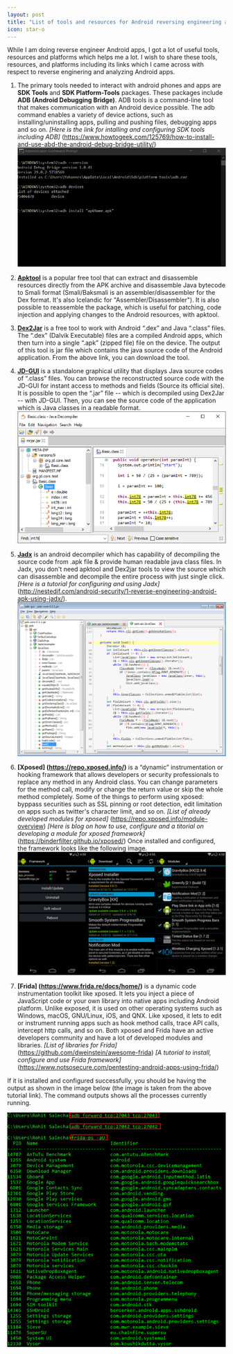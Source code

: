 ```yaml
---
layout: post
title: "List of tools and resources for Android reversing engineering and analysis"
icon: star-o
---
```


While I am doing reverse engineer Android apps, I got a lot of useful tools, resources and platforms which helps me a lot.
I wish to share these tools, resources, and platforms including its links which I came across with respect to reverse enginering and analyzing Android apps.

1. The primary tools needed to interact with android phones and apps are **SDK Tools** and **SDK Platform-Tools** packages. These packages include **ADB (Android Debugging Bridge)**.
ADB tools is a command-line tool that makes communication with an Android device possible. The adb command enables a variety of device actions, such as installing/uninstalling apps, pulling and pushing files, debugging apps and so on.
_[Here is the link for intalling and configuring SDK tools including ADB]_ (https://www.howtogeek.com/125769/how-to-install-and-use-abd-the-android-debug-bridge-utility/)
![Adb command](/img/blog/adb.png)

2. **[Apktool](https://ibotpeaches.github.io/Apktool/)** is a popular free tool that can extract and disassemble resources directly from the APK archive and disassemble Java bytecode to Smali format (Smali/Baksmali is an assembler/disassembler for the Dex format. It's also Icelandic for "Assembler/Disassembler"). 
   It is also possible to reassemble the package, which is useful for patching, code injection and applying changes to the Android resources, with apktool.

3. **[Dex2Jar](https://github.com/pxb1988/dex2jar)** is a free tool to work with Android “.dex” and Java “.class” files. The “.dex” (Dalvik Executable) files are a compiled Android apps, which then turn into a single “.apk” (zipped file) file on the device.
   The output of this tool is jar file which contains the java source code of the Android application. From the above link, you can download the tool.

4. **[JD-GUI](https://java-decompiler.github.io/)** is a standalone graphical utility that displays Java source codes of “.class” files. You can browse the reconstructed source code with the JD-GUI for instant access to methods and fields (Source its official site).
It is possible to open the “.jar” file -- which is decompiled using Dex2Jar -- with JD-GUI. Then, you can see the source code of the application which is Java classes in a readable format.
![JD-GUI](/img/blog/jd-gui.png)

5. **[Jadx]( https://github.com/skylot/jadx/releases)** is an android decompiler which has capability of decompiling the source code from .apk file & provide human readable java class files. 
In Jadx, you don't need apktool and Dex2jar tools to view the source which can disassemble and decompile the entire process with just single click. 
_[Here is a tutorial for configuring and using Jadx]_ (http://nestedif.com/android-security/1-reverse-engineering-android-apk-using-jadx/).
![jadx gui](/img/blog/jadx.png)

6. **[Xposed] (https://repo.xposed.info/)** is a “dynamic” instrumentation or hooking framework that allows developers or security professionals to replace any method in any Android class.
You can change parameters for the method call, modify or change the return value or skip the whole method completely. Some of the things to perform using xposed: byppass securities such as SSL pinning or root detection,
edit limitation on apps such as twitter's character limit, and so on.
_[List of already developed modules for xposed]_ (https://repo.xposed.info/module-overview)
_[Here is blog on how to use, configure and a titorial on developing a module for xposed framework]_ (https://binderfilter.github.io/xposed/)
Once installed and configured, the framework looks like the following image.
![Xposed interface](/img/blog/xposed.png)

7. **[Frida] (https://www.frida.re/docs/home/)** is a dynamic code instrumentation toolkit like xposed. It lets you inject a piece of JavaScript code or your own library into native apps including Android platform. Unlike exposed, it is used on other operating systems such as Windows, macOS, GNU/Linux, iOS, and QNX.
Like xposed, it lets to edit or instrument running apps such as hook method calls, trace API calls, intercept http calls, and so on. 
Both xposed and Frida have an active developers community and have a lot of developed modules and libraries. 
_[List of libraries for Frida]_ (https://github.com/dweinstein/awesome-frida)
_[A tutorial to install, configure and use Frida framework]_ (https://www.notsosecure.com/pentesting-android-apps-using-frida/)

If it is installed and configured successfully, you should be having the output as shown in the image below (the image is taken from the above tutorial link). The command outputs shows all the processes currently running.

![frida communicating with andoird phone from windows machine](/img/blog/frida.png)


   